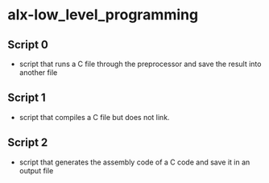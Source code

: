 # alx-low_level_programming

## Script 0
- script that runs a C file through the preprocessor and save the result into another file

## Script 1
-  script that compiles a C file but does not link.

## Script 2
- script that generates the assembly code of a C code and save it in an output file
